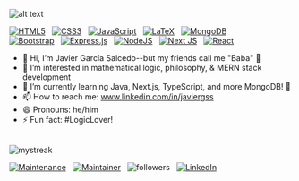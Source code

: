 ![alt text](https://github.com/JavierGSS/JavierGSS/blob/main/docs/JGS.png?raw=true)


[![HTML5](https://img.shields.io/badge/html5-%23E34F26.svg?style=for-the-badge&logo=html5&logoColor=white)](https://dev.w3.org/html5/spec-LC/) &nbsp; [![CSS3](https://img.shields.io/badge/css3-%231572B6.svg?style=for-the-badge&logo=css3&logoColor=white)](https://www.w3.org/TR/CSS/#css) &nbsp; [![JavaScript](https://img.shields.io/badge/javascript-%23323330.svg?style=for-the-badge&logo=javascript&logoColor=%23F7DF1E)](https://ecma-international.org/publications-and-standards/standards/ecma-262/) &nbsp; [![LaTeX](https://img.shields.io/badge/latex-%23008080.svg?style=for-the-badge&logo=latex&logoColor=white)](https://www.latex-project.org//) &nbsp; [![MongoDB](https://img.shields.io/badge/MongoDB-%234ea94b.svg?style=for-the-badge&logo=mongodb&logoColor=white)](https://www.mongodb.com) &nbsp; <br/> [![Bootstrap](https://img.shields.io/badge/bootstrap-%238511FA.svg?style=for-the-badge&logo=bootstrap&logoColor=white)](https://getbootstrap.com) &nbsp; [![Express.js](https://img.shields.io/badge/express.js-%23404d59.svg?style=for-the-badge&logo=express&logoColor=%2361DAFB)](https://expressjs.com) &nbsp; [![NodeJS](https://img.shields.io/badge/node.js-6DA55F?style=for-the-badge&logo=node.js&logoColor=white)](https://nodejs.org/en) &nbsp; [![Next JS](https://img.shields.io/badge/Next-black?style=for-the-badge&logo=next.js&logoColor=white)](https://nextjs.org) &nbsp; [![React](https://img.shields.io/badge/react-%2320232a.svg?style=for-the-badge&logo=react&logoColor=%2361DAFB)](https://react.dev)
<br/>

- 👋 Hi, I’m Javier García Salcedo--but my friends call me "Baba" 👋
- 👀 I’m interested in mathematical logic, philosophy, & MERN stack development
- 🌱 I’m currently learning Java, Next.js, TypeScript, and more MongoDB! 🌱
- 📫 How to reach me: www.linkedin.com/in/javiergss
- 😄 Pronouns: he/him
- ⚡ Fun fact: #LogicLover!
<br/>

<img src="https://github-readme-streak-stats.herokuapp.com/?user=JavierGSS&theme=tokyonight" alt="mystreak"/>

[![Maintenance](https://img.shields.io/badge/Maintained%3F-yes-green.svg)](https://GitHub.com/JavierGSS) &nbsp; [![Maintainer](https://img.shields.io/badge/Maintainer-JavierGSS-blue)](https://www.linkedin.com/in/javiergss) &nbsp; <img alt="followers" src="https://img.shields.io/github/followers/JavierGSS?label=Followers&style=social"> &nbsp; <a href="https://www.linkedin.com/in/javiergss/" target="_blank"><img src="https://img.shields.io/badge/LinkedIn-%230077B5.svg?&style=flat-square&logo=linkedin&logoColor=white" alt="LinkedIn"></a>

<!---
JavierGSS/JavierGSS is a ✨ special ✨ repository because its `README.md` (this file) appears on your GitHub profile.
You can click the Preview link to take a look at your changes.
--->

